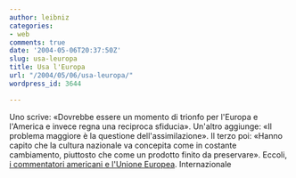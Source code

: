 ```yaml
---
author: leibniz
categories:
- web
comments: true
date: '2004-05-06T20:37:50Z'
slug: usa-leuropa
title: Usa l'Europa
url: "/2004/05/06/usa-leuropa/"
wordpress_id: 3644

---
```

Uno scrive: «Dovrebbe essere un momento di trionfo per l'Europa e l'America e invece regna una reciproca sfiducia». Un'altro aggiunge: «Il problema maggiore è la questione dell'assimilazione». Il terzo poi: «Hanno capito che la cultura nazionale va concepita come in costante cambiamento, piuttosto che come un prodotto finito da preservare». Eccoli, [i commentatori americani e l'Unione Europea](http://www.internazionale.it/home/primopiano.php?id=6061).
Internazionale
